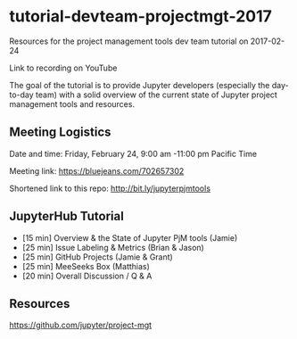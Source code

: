 # tutorial-devteam-projectmgt-2017
Resources for the project management tools dev team tutorial on 2017-02-24

Link to recording on YouTube

The goal of the tutorial is to provide Jupyter developers (especially the day-to-day team) with a solid overview of the current state of Jupyter project management tools and resources.

## Meeting Logistics

Date and time: Friday, February 24, 9:00 am -11:00 pm Pacific Time

Meeting link: https://bluejeans.com/702657302

Shortened link to this repo: http://bit.ly/jupyterpjmtools

## JupyterHub Tutorial
- [15 min] Overview & the State of Jupyter PjM tools (Jamie)
- [25 min] Issue Labeling & Metrics (Brian & Jason)
- [25 min] GitHub Projects (Jamie & Grant)
- [25 min] MeeSeeks Box (Matthias) 
- [20 min] Overall Discussion / Q & A


## Resources
https://github.com/jupyter/project-mgt


